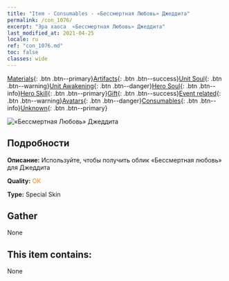```yaml
---
title: "Item - Consumables - «Бессмертная Любовь» Джеддита"
permalink: /con_1076/
excerpt: "Эра хаоса  «Бессмертная Любовь» Джеддита"
last_modified_at: 2021-04-25
locale: ru
ref: "con_1076.md"
toc: false
classes: wide
---
```

 [Materials](/ItemsRU/){: .btn .btn--primary}[Artifacts](/ItemsRU/Artifacts/){: .btn .btn--success}[Unit Soul](/ItemsRU/UnitSoul/){: .btn .btn--warning}[Unit Awakening](/ItemsRU/UnitAwakening/){: .btn .btn--danger}[Hero Soul](/ItemsRU/HeroSoul/){: .btn .btn--info}[Hero Skill](/ItemsRU/HeroSkill/){: .btn .btn--primary}[Gift](/ItemsRU/Gift/){: .btn .btn--success}[Event related](/ItemsRU/Events/){: .btn .btn--warning}[Avatars](/ItemsRU/Avatars/){: .btn .btn--danger}[Consumables](/ItemsRU/Consumables/){: .btn .btn--info}[Unknown](/ItemsRU/Unknown/){: .btn .btn--primary}

 ![«Бессмертная Любовь» Джеддита](/images/h/h_Jeddite2.jpg)

## Подробности
 **Описание:** Используйте, чтобы получить облик «Бессмертная любовь» для Джеддита

 **Quality:** <span style="color: #FF8C00">OK</span>

 **Type:** Special Skin

## Gather

  None

## This item contains:

  None

